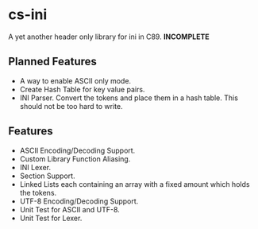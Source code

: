 # cs-ini
A yet another header only library for ini in C89. **INCOMPLETE**

## Planned Features
* A way to enable ASCII only mode.
* Create Hash Table for key value pairs.
* INI Parser. Convert the tokens and place them in a hash table. This should not be too hard to write.

## Features
* ASCII Encoding/Decoding Support.
* Custom Library Function Aliasing.
* INI Lexer.
* Section Support.
* Linked Lists each containing an array with a fixed amount which holds the tokens.
* UTF-8 Encoding/Decoding Support.
* Unit Test for ASCII and UTF-8.
* Unit Test for Lexer.
